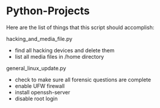 # Python-Projects

Here are the list of things that this script should accomplish:

hacking_and_media_file.py
  - find all hacking devices and delete them
  - list all media files in /home directory
  
 general_linux_update.py
  - check to make sure all forensic questions are complete
  - enable UFW firewall
  - install openssh-server
  - disable root login
